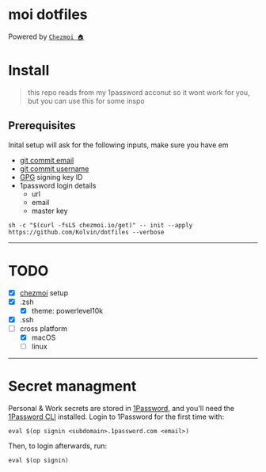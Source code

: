 # moi dotfiles
Powered by [`Chezmoi 🏠`](https://www.chezmoi.io/)

# Install

> this repo reads from my 1password acconut so it wont work for you, but you can use this for some inspo

## Prerequisites
Inital setup will ask for the following inputs, make sure you have em
 - [git commit email](https://docs.github.com/en/account-and-profile/setting-up-and-managing-your-github-user-account/managing-email-preferences/setting-your-commit-email-address)
 - [git commit username](https://docs.github.com/en/get-started/getting-started-with-git/setting-your-username-in-git)
 - [GPG](https://docs.github.com/en/authentication/managing-commit-signature-verification/telling-git-about-your-signing-key) signing key ID
 - 1password login details
   - url
   - email
   - master key
```
sh -c "$(curl -fsLS chezmoi.io/get)" -- init --apply https://github.com/Kolvin/dotfiles --verbose
```
___
# TODO
- [x] [chezmoi](https://www.chezmoi.io/) setup
- [x] .zsh
  - [x] theme: powerlevel10k
- [x] .ssh
- [ ] cross platform
  - [x] macOS
  - [ ] linux 

___

# Secret managment
Personal & Work secrets are stored in [1Password](https://1password.com/), and you'll need
the [1Password
CLI](https://support.1password.com/command-line-getting-started/) installed.
Login to 1Password for the first time with:
```
eval $(op signin <subdomain>.1password.com <email>)
```

Then, to login afterwards, run:
```
eval $(op signin)
```